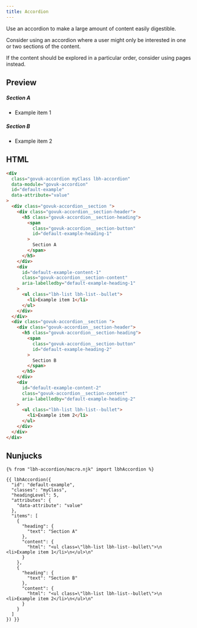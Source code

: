 ```yaml
---
title: Accordion
---
```


Use an accordion to make a large amount of content easily digestible.

Consider using an accordion where a user might only be interested in one or two sections of the content.

If the content should be explored in a particular order, consider using pages instead.

## Preview

<div
  class="govuk-accordion myClass lbh-accordion"
  data-module="govuk-accordion"
  id="default-example"
  data-attribute="value"
>
  <div class="govuk-accordion__section ">
    <div class="govuk-accordion__section-header">
      <h5 class="govuk-accordion__section-heading">
        <span
          class="govuk-accordion__section-button"
          id="default-example-heading-1"
        >
          Section A
        </span>
      </h5>
    </div>
    <div
      id="default-example-content-1"
      class="govuk-accordion__section-content"
      aria-labelledby="default-example-heading-1"
    >
      <ul class="lbh-list lbh-list--bullet">
        <li>Example item 1</li>
      </ul>
    </div>
  </div>
  <div class="govuk-accordion__section ">
    <div class="govuk-accordion__section-header">
      <h5 class="govuk-accordion__section-heading">
        <span
          class="govuk-accordion__section-button"
          id="default-example-heading-2"
        >
          Section B
        </span>
      </h5>
    </div>
    <div
      id="default-example-content-2"
      class="govuk-accordion__section-content"
      aria-labelledby="default-example-heading-2"
    >
      <ul class="lbh-list lbh-list--bullet">
        <li>Example item 2</li>
      </ul>
    </div>
  </div>
</div>

## HTML

```html
<div
  class="govuk-accordion myClass lbh-accordion"
  data-module="govuk-accordion"
  id="default-example"
  data-attribute="value"
>
  <div class="govuk-accordion__section ">
    <div class="govuk-accordion__section-header">
      <h5 class="govuk-accordion__section-heading">
        <span
          class="govuk-accordion__section-button"
          id="default-example-heading-1"
        >
          Section A
        </span>
      </h5>
    </div>
    <div
      id="default-example-content-1"
      class="govuk-accordion__section-content"
      aria-labelledby="default-example-heading-1"
    >
      <ul class="lbh-list lbh-list--bullet">
        <li>Example item 1</li>
      </ul>
    </div>
  </div>
  <div class="govuk-accordion__section ">
    <div class="govuk-accordion__section-header">
      <h5 class="govuk-accordion__section-heading">
        <span
          class="govuk-accordion__section-button"
          id="default-example-heading-2"
        >
          Section B
        </span>
      </h5>
    </div>
    <div
      id="default-example-content-2"
      class="govuk-accordion__section-content"
      aria-labelledby="default-example-heading-2"
    >
      <ul class="lbh-list lbh-list--bullet">
        <li>Example item 2</li>
      </ul>
    </div>
  </div>
</div>
```

## Nunjucks

```
{% from "lbh-accordion/macro.njk" import lbhAccordion %}

{{ lbhAccordion({
  "id": "default-example",
  "classes": "myClass",
  "headingLevel": 5,
  "attributes": {
    "data-attribute": "value"
  },
  "items": [
    {
      "heading": {
        "text": "Section A"
      },
      "content": {
        "html": "<ul class=\"lbh-list lbh-list--bullet\">\n  <li>Example item 1</li>\n</ul>\n"
      }
    },
    {
      "heading": {
        "text": "Section B"
      },
      "content": {
        "html": "<ul class=\"lbh-list lbh-list--bullet\">\n  <li>Example item 2</li>\n</ul>\n"
      }
    }
  ]
}) }}
```

